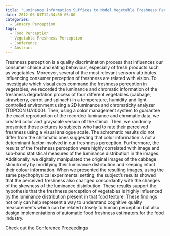 ```yaml
---
title: "Luminance Information Suffices to Model Vegetable Freshness Perception"
date: 2012-06-01T12:34:30-05:00
categories:
  - Sensory Perception
tags:
  - Food Perception
  - Vegetable Freshness Perception
  - Conference
  - Abstract
---
```

Freshness perception is a quality discrimination process that influences our consumer choice and eating behaviour, especially of fresh products such as vegetables. Moreover, several of the most relevant sensory attributes influencing consumer perception of freshness are related with vision. To investigate which visual cues command the freshness perception in vegetables, we recorded the luminance and chromatic information of the freshness degradation process of four different vegetables (cabbage, strawberry, carrot and spinach) in a temperature, humidity and light controlled environment using a 2D luminance and chromaticity analyzer (TOPCON UA1000). Then, using a color management system to guarantee the exact reproduction of the recorded luminance and chromatic data, we created color and grayscale version of the stimuli. Then, we randomly presented those pictures to subjects who had to rate their perceived freshness using a visual analogue scale. The achromatic results did not differ from the chromatic ones suggesting that color information is not a determinant factor involved in our freshness perception. Furthermore, the results of the freshness perception were highly correlated with image and sub-band statistical measures of the luminance distribution in the images. Additionally, we digitally manipulated the original images of the cabbage stimuli only by modifying their luminance distribution and keeping intact their colour information. When we presented the resulting images, using the same psychophysical experimental setting, the subject’s results showed that the perceived freshness also changed concordantly with the changes of the skewness of the luminance distribution. These results support the hypothesis that the freshness perception of vegetables is highly influenced by the luminance distribution present in that food texture. These findings not only can help represent a way to understand cognitive quality measurements which can be related closely to human perception but also design implementations of automatic food freshness estimators for the food industry.

Check out the [Conference Proceedings][URL] 

[URL]:  https://doi.org/10.1167/12.9.865